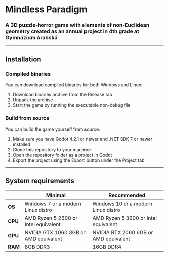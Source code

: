 # Mindless Paradigm
### A 3D puzzle-horror game with elements of non-Euclidean geometry created as an annual project in 4th grade at Gymnázium Arabská
---
## Installation
### Compiled binaries
You can download compiled binaries for both Windows and Linux:
1. Download binaries archive from the Release tab
2. Unpack the archive
3. Start the game by running the executable non-debug file
### Build from source
You can build the game yourself from source:
1. Make sure you have Godot 4.2.1 or newer and .NET SDK 7 or newer installed
2. Clone this repository to your machine
3. Open the repository folder as a project in Godot
4. Export the project using the Export button under the Project tab
---
## System requirements
| | Minimal | Recommended |
| ------------- | ------------- | ------------- |
| **OS** | Windows 7 or a modern Linux distro | Windows 10 or a modern Linux distro |
| **CPU** | AMD Ryzen 5 2600 or Intel equivalent | AMD Ryzen 5 3600 or Intel equivalent |
| **GPU** | NVIDIA GTX 1060 3GB or AMD equivalent | NVIDIA RTX 2060 6GB or AMD equivalent |
| **RAM** | 8GB DDR3 | 16GB DDR4 |
